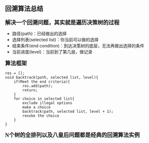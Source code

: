 ## 回溯算法总结

**<font face="微软雅黑" size = 4>解决一个回溯问题，其实就是遍历决策树的过程</font>**

* 路径(path)：已经做出的选择
* 选择列表(selected list)：你当前可以做的选择
* 结束条件(end condition)：到达决策树的底层，无法再做出选择的条件
* 当前进度(level)：当前到了第几层，做记录



**<font face="微软雅黑" size = 4>算法框架</font>**

```
res = [];
void backtrack(path, selected list, level){
	if(Meet the end criteria){
		res.add(path);
		return;
	}
	for choice in selected list{
		exclude illegal options
		make a choice
		backtrack(path, selected list, level + 1);
		revoke the choice
	}
}
```



**<font face="微软雅黑" size = 4>N个树的全排列以及八皇后问题都是经典的回溯算法实例</font>**
